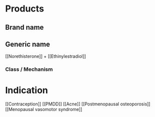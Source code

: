 # Products

## Brand name


## Generic name
[[Norethisterone]] + [[Ethinylestradiol]]

### Class / Mechanism


# Indication
[[Contraception]]
[[PMDD]]
[[Acne]]
[[Postmenopausal osteoporosis]]
[[Menopausal vasomotor syndrome]]


